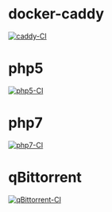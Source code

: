 # docker-caddy
[![caddy-CI](https://github.com/xh116/Caddy-Docker/actions/workflows/caddy-publish.yml/badge.svg)](https://github.com/xh116/Caddy-Docker/actions/workflows/caddy-publish.yml)

# php5 
[![php5-CI](https://github.com/xh116/Caddy-Docker/actions/workflows/php5-publish.yml/badge.svg)](https://github.com/xh116/Caddy-Docker/actions/workflows/php5-publish.yml)

# php7
[![php7-CI](https://github.com/xh116/Caddy-Docker/actions/workflows/php7-publish.yml/badge.svg)](https://github.com/xh116/Caddy-Docker/actions/workflows/php7-publish.yml)

# qBittorrent

[![qBittorrent-CI](https://github.com/xh116/Caddy-Docker/actions/workflows/qBittorrent.yml/badge.svg)](https://github.com/xh116/Caddy-Docker/actions/workflows/qBittorrent.yml)

